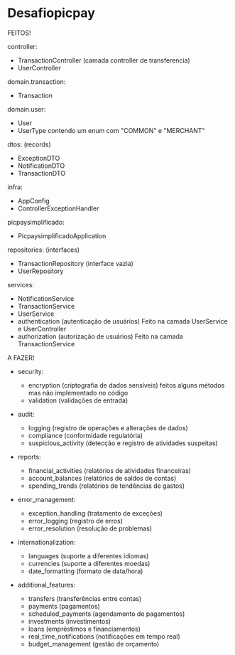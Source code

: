 # Desafiopicpay

FEITOS!

controller:
 - TransactionController (camada controller de transferencia)
 - UserController
 
domain.transaction:
 - Transaction

domain.user:
 - User
 - UserType contendo um enum com "COMMON" e "MERCHANT"

dtos: (records)
 - ExceptionDTO
 - NotificationDTO
 - TransactionDTO

infra:
 - AppConfig
 - ControllerExceptionHandler

picpaysimplificado:
 - PicpaysimplificadoApplication

repositories: (interfaces)
 - TransactionRepository (interface vazia)
 - UserRepository

services:
 - NotificationService
 - TransactionService
 - UserService
 - authentication (autenticação de usuários) Feito na camada UserService e UserController
 - authorization (autorização de usuários) Feito na camada TransactionService

A FAZER!

- security:
  - encryption (criptografia de dados sensíveis) feitos alguns métodos mas não implementado no código
  - validation (validações de entrada)

- audit:
  - logging (registro de operações e alterações de dados)
  - compliance (conformidade regulatória)
  - suspicious_activity (detecção e registro de atividades suspeitas)

- reports:
  - financial_activities (relatórios de atividades financeiras)
  - account_balances (relatórios de saldos de contas)
  - spending_trends (relatórios de tendências de gastos)

- error_management:
  - exception_handling (tratamento de exceções)
  - error_logging (registro de erros)
  - error_resolution (resolução de problemas)

- internationalization:
  - languages (suporte a diferentes idiomas)
  - currencies (suporte a diferentes moedas)
  - date_formatting (formato de data/hora)

- additional_features:
  - transfers (transferências entre contas)
  - payments (pagamentos)
  - scheduled_payments (agendamento de pagamentos)
  - investments (investimentos)
  - loans (empréstimos e financiamentos)
  - real_time_notifications (notificações em tempo real)
  - budget_management (gestão de orçamento)
